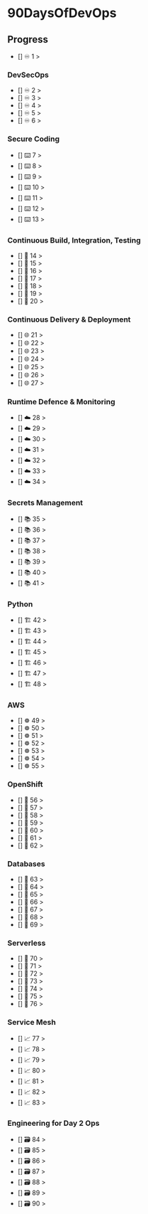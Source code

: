 # 90DaysOfDevOps
## Progress

- [] ♾️ 1 > [](day01.md)

### DevSecOps

- [] ♾️ 2 > [](day02.md)
- [] ♾️ 3 > [](day03.md)
- [] ♾️ 4 > [](day04.md)
- [] ♾️ 5 > [](day05.md)
- [] ♾️ 6 > [](day06.md)

### Secure Coding

- [] ⌨️ 7 > [](day07.md)
- [] ⌨️ 8 > [](day08.md)
- [] ⌨️ 9 > [](day09.md)
- [] ⌨️ 10 > [](day10.md)
- [] ⌨️ 11 > [](day11.md)
- [] ⌨️ 12 > [](day12.md)
- [] ⌨️ 13 > [](day13.md)

### Continuous Build, Integration, Testing

- [] 🐧 14 > [](day14.md)
- [] 🐧 15 > [](day15.md)
- [] 🐧 16 > [](day16.md)
- [] 🐧 17 > [](day17.md)
- [] 🐧 18 > [](day18.md)
- [] 🐧 19 > [](day19.md)
- [] 🐧 20 > [](day20.md)

### Continuous Delivery & Deployment

- [] 🌐 21 > [](day21.md)
- [] 🌐 22 > [](day22.md)
- [] 🌐 23 > [](day23.md)
- [] 🌐 24 > [](day24.md)
- [] 🌐 25 > [](day25.md)
- [] 🌐 26 > [](day26.md)
- [] 🌐 27 > [](day27.md)

### Runtime Defence & Monitoring

- [] ☁️ 28 > [](day28.md)
- [] ☁️ 29 > [](day29.md)
- [] ☁️ 30 > [](day30.md)
- [] ☁️ 31 > [](day31.md)
- [] ☁️ 32 > [](day32.md)
- [] ☁️ 33 > [](day33.md)
- [] ☁️ 34 > [](day34.md)

### Secrets Management

- [] 📚 35 > [](day35.md)
- [] 📚 36 > [](day36.md)
- [] 📚 37 > [](day37.md)
- [] 📚 38 > [](day38.md)
- [] 📚 39 > [](day39.md)
- [] 📚 40 > [](day40.md)
- [] 📚 41 > [](day41.md)

### Python

- [] 🏗️ 42 > [](day42.md)
- [] 🏗️ 43 > [](day43.md)
- [] 🏗️ 44 > [](day44.md)
- [] 🏗️ 45 > [](day45.md)
- [] 🏗️ 46 > [](day46.md)
- [] 🏗️ 47 > [](day47.md)
- [] 🏗️ 48 > [](day48.md)

### AWS

- [] ☸ 49 > [](day49.md)
- [] ☸ 50 > [](day50.md)
- [] ☸ 51 > [](day51.md)
- [] ☸ 52 > [](day52.md)
- [] ☸ 53 > [](day53.md)
- [] ☸ 54 > [](day54.md)
- [] ☸ 55 > [](day55.md)

### OpenShift

- [] 🤖 56 > [](day56.md)
- [] 🤖 57 > [](day57.md)
- [] 🤖 58 > [](day58.md)
- [] 🤖 59 > [](day59.md)
- [] 🤖 60 > [](day60.md)
- [] 🤖 61 > [](day61.md)
- [] 🤖 62 > [](day62.md)

### Databases

- [] 📜 63 > [](day63.md)
- [] 📜 64 > [](day64.md)
- [] 📜 65 > [](day65.md)
- [] 📜 66 > [](day66.md)
- [] 📜 67 > [](day67.md)
- [] 📜 68 > [](day68.md)
- [] 📜 69 > [](day69.md)

### Serverless

- [] 🔄 70 > [](day70.md)
- [] 🔄 71 > [](day71.md)
- [] 🔄 72 > [](day72.md)
- [] 🔄 73 > [](day73.md)
- [] 🔄 74 > [](day74.md)
- [] 🔄 75 > [](day75.md)
- [] 🔄 76 > [](day76.md)

### Service Mesh

- [] 📈 77 > [](day77.md)
- [] 📈 78 > [](day78.md)
- [] 📈 79 > [](day79.md)
- [] 📈 80 > [](day80.md)
- [] 📈 81 > [](day81.md)
- [] 📈 82 > [](day82.md)
- [] 📈 83 > [](day83.md)

### Engineering for Day 2 Ops

- [] 🗃️ 84 > [](day84.md)
- [] 🗃️ 85 > [](day85.md)
- [] 🗃️ 86 > [](day86.md)
- [] 🗃️ 87 > [](day87.md)
- [] 🗃️ 88 > [](day88.md)
- [] 🗃️ 89 > [](day89.md)
- [] 🗃️ 90 > [](day90.md)
